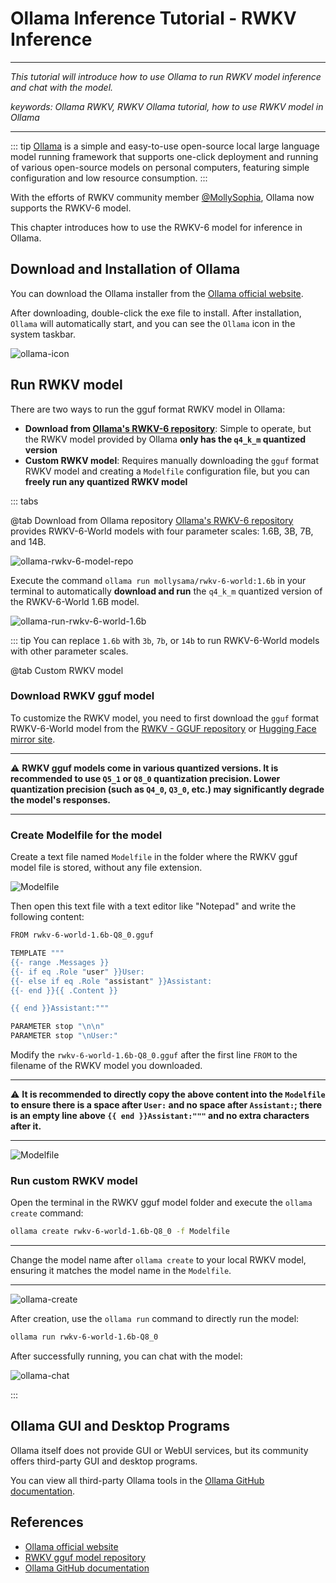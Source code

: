 # Ollama Inference Tutorial - RWKV Inference

---
*This tutorial will introduce how to use Ollama to run RWKV model inference and chat with the model.*

*keywords: Ollama RWKV, RWKV Ollama tutorial, how to use RWKV model in Ollama*

---

::: tip
[Ollama](https://github.com/ollama) is a simple and easy-to-use open-source local large language model running framework that supports one-click deployment and running of various open-source models on personal computers, featuring simple configuration and low resource consumption.
:::

With the efforts of RWKV community member [@MollySophia](https://github.com/MollySophia), Ollama now supports the RWKV-6 model.

This chapter introduces how to use the RWKV-6 model for inference in Ollama.

## Download and Installation of Ollama

You can download the Ollama installer from the [Ollama official website](https://ollama.com/).

After downloading, double-click the exe file to install. After installation, `Ollama` will automatically start, and you can see the `Ollama` icon in the system taskbar.

![ollama-icon](./imgs/ollama-icon.png)

## Run RWKV model

There are two ways to run the gguf format RWKV model in Ollama:

- **Download from [Ollama's RWKV-6 repository](https://ollama.com/mollysama/rwkv-6-world)**: Simple to operate, but the RWKV model provided by Ollama **only has the `q4_k_m` quantized version**
- **Custom RWKV model**: Requires manually downloading the `gguf` format RWKV model and creating a `Modelfile` configuration file, but you can **freely run any quantized RWKV model**

::: tabs

@tab Download from Ollama repository
[Ollama's RWKV-6 repository](https://ollama.com/mollysama/rwkv-6-world) provides RWKV-6-World models with four parameter scales: 1.6B, 3B, 7B, and 14B.

![ollama-rwkv-6-model-repo](./imgs/ollama-rwkv-6-model-repo.png)

Execute the command `ollama run mollysama/rwkv-6-world:1.6b` in your terminal to automatically **download and run** the `q4_k_m` quantized version of the RWKV-6-World 1.6B model.

![ollama-run-rwkv-6-world-1.6b](./imgs/ollama-run-rwkv-6-world-1.6b.png)

::: tip
You can replace `1.6b` with `3b`, `7b`, or `14b` to run RWKV-6-World models with other parameter scales.

@tab Custom RWKV model

### Download RWKV gguf model

To customize the RWKV model, you need to first download the `gguf` format RWKV-6-World model from the [RWKV - GGUF repository](https://huggingface.co/latestissue) or [Hugging Face mirror site](https://hf-mirror.com/latestissue).

---
⚠️ **RWKV gguf models come in various quantized versions. It is recommended to use `Q5_1` or `Q8_0` quantization precision. Lower quantization precision (such as `Q4_0`, `Q3_0`, etc.) may significantly degrade the model's responses.**

---

### Create Modelfile for the model

Create a text file named `Modelfile` in the folder where the RWKV gguf model file is stored, without any file extension.

![Modelfile](./imgs/ollama-Modelfile.png)

Then open this text file with a text editor like "Notepad" and write the following content:

```bash copy
FROM rwkv-6-world-1.6b-Q8_0.gguf

TEMPLATE """
{{- range .Messages }}
{{- if eq .Role "user" }}User: 
{{- else if eq .Role "assistant" }}Assistant:
{{- end }}{{ .Content }}

{{ end }}Assistant:"""

PARAMETER stop "\n\n"
PARAMETER stop "\nUser:"
```

Modify the `rwkv-6-world-1.6b-Q8_0.gguf` after the first line `FROM` to the filename of the RWKV model you downloaded.

---
⚠️ **It is recommended to directly copy the above content into the `Modelfile` to ensure there is a space after `User:` and no space after `Assistant:`; there is an empty line above `{{ end }}Assistant:"""` and no extra characters after it.**

---

![Modelfile](./imgs/ollama-Modelfile-content.png)

### Run custom RWKV model

Open the terminal in the RWKV gguf model folder and execute the `ollama create` command:

``` bash copy
ollama create rwkv-6-world-1.6b-Q8_0 -f Modelfile
```

---
Change the model name after `ollama create` to your local RWKV model, ensuring it matches the model name in the `Modelfile`.

---
![ollama-create](./imgs/ollama-create.png)

After creation, use the `ollama run` command to directly run the model:

``` bash copy
ollama run rwkv-6-world-1.6b-Q8_0
```

After successfully running, you can chat with the model:

![ollama-chat](./imgs/ollama-chat.png)

:::

## Ollama GUI and Desktop Programs

Ollama itself does not provide GUI or WebUI services, but its community offers third-party GUI and desktop programs.

You can view all third-party Ollama tools in the [Ollama GitHub documentation](https://github.com/ollama/ollama?tab=readme-ov-file#web--desktop).

## References

- [Ollama official website](https://ollama.com/)
- [RWKV gguf model repository](https://huggingface.co/latestissue)
- [Ollama GitHub documentation](https://github.com/ollama/ollama?tab=readme-ov-file#web--desktop)